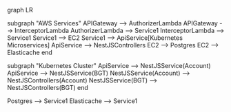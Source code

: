 graph LR

subgraph "AWS Services"
  APIGateway --> AuthorizerLambda
  APIGateway --> InterceptorLambda
  AuthorizerLambda --> Service1
  InterceptorLambda --> Service1
  Service1 --> EC2
  Service1 --> ApiService[Kubernetes Microservices]
  ApiService --> NestJSControllers
  EC2 --> Postgres
  EC2 --> Elasticache
end

subgraph "Kubernetes Cluster"
  ApiService --> NestJSService(Account)
  ApiService --> NestJSService(BGT)
  NestJSService(Account) --> NestJSControllers(Account)
  NestJSService(BGT) --> NestJSControllers(BGT)
end

Postgres --> Service1
Elasticache --> Service1
